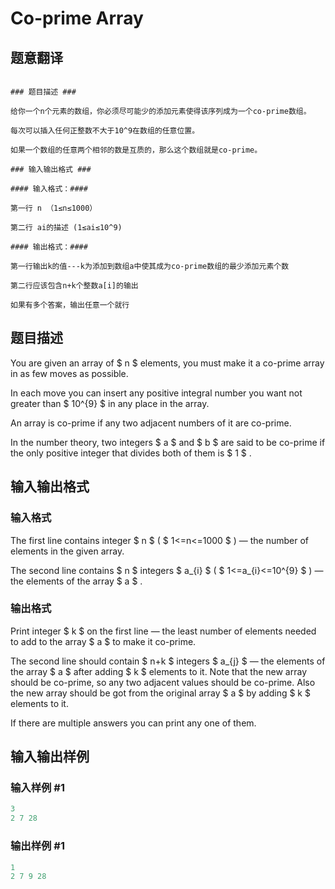 # Co-prime Array

## 题意翻译

```

### 题目描述 ###

给你一个n个元素的数组，你必须尽可能少的添加元素使得该序列成为一个co-prime数组。

每次可以插入任何正整数不大于10^9在数组的任意位置。

如果一个数组的任意两个相邻的数是互质的，那么这个数组就是co-prime。

### 输入输出格式 ###

#### 输入格式：####

第一行 n （1≤n≤1000）

第二行 ai的描述 (1≤ai≤10^9)

#### 输出格式：####

第一行输出k的值---k为添加到数组a中使其成为co-prime数组的最少添加元素个数

第二行应该包含n+k个整数a[i]的输出

如果有多个答案，输出任意一个就行

```

## 题目描述

You are given an array of $ n $ elements, you must make it a co-prime array in as few moves as possible.

In each move you can insert any positive integral number you want not greater than $ 10^{9} $ in any place in the array.

An array is co-prime if any two adjacent numbers of it are co-prime.

In the number theory, two integers $ a $ and $ b $ are said to be co-prime if the only positive integer that divides both of them is $ 1 $ .

## 输入输出格式

### 输入格式

The first line contains integer $ n $ ( $ 1<=n<=1000 $ ) — the number of elements in the given array.

The second line contains $ n $ integers $ a_{i} $ ( $ 1<=a_{i}<=10^{9} $ ) — the elements of the array $ a $ .

### 输出格式

Print integer $ k $ on the first line — the least number of elements needed to add to the array $ a $ to make it co-prime.

The second line should contain $ n+k $ integers $ a_{j} $ — the elements of the array $ a $ after adding $ k $ elements to it. Note that the new array should be co-prime, so any two adjacent values should be co-prime. Also the new array should be got from the original array $ a $ by adding $ k $ elements to it.

If there are multiple answers you can print any one of them.

## 输入输出样例

### 输入样例 #1

```cpp
3
2 7 28

```
### 输出样例 #1

```cpp
1
2 7 9 28

```
